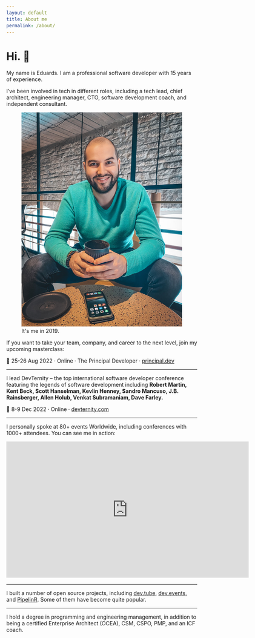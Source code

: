 ```yaml
---
layout: default
title: About me
permalink: /about/
---
```


# Hi. 👋

My name is Eduards. I am a professional software developer with 15 years of experience. 

I’ve been involved in tech in different roles, including a tech lead, chief architect, engineering manager, CTO, software development coach, and independent consultant.

<figure>
<img src="/images/about.jpg">
<figcaption>It's me in 2019.</figcaption>
</figure>

If you want to take your team, company, and career to the next level, join my upcoming masterclass:

📅 25-26 Aug 2022 · Online · The Principal Developer · [principal.dev](https://principal.dev)

---

I lead DevTernity – the top international software developer conference featuring the legends of software development including **Robert Martin, Kent Beck, Scott Hanselman, Kevlin Henney, Sandro Mancuso, J.B. Rainsberger, Allen Holub, Venkat Subramaniam, Dave Farley.**

📅 8-9 Dec 2022 · Online · [devternity.com](https://devternity.com)

---

I personally spoke at 80+ events Worldwide, including conferences with 1000+ attendees. You can see me in action:

<div class="videoWrapper">
<iframe id="ytplayer" type="text/html" width="640" height="360"
  src="https://www.youtube.com/embed/AEtCEt44vlE?autoplay=0&origin=https://sizovs.net"
  frameborder="0"></iframe>
</div>

---

I built a number of open source projects, including [dev.tube](https://dev.tube), [dev.events](https://dev.events), and [PipelinR](https://github.com/sizovs/pipelinr). Some of them have become quite popular.

---

I hold a degree in programming and engineering management, in addition to being a certified Enterprise Architect (OCEA), CSM, CSPO, PMP, and an ICF coach.
